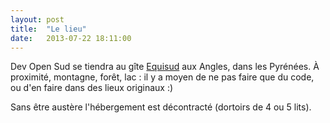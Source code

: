 ```yaml
---
layout: post
title:  "Le lieu"
date:   2013-07-22 18:11:00
---
```

Dev Open Sud se tiendra au gîte [Equisud](http://www.equisud.com) aux Angles, dans les Pyrénées.
À proximité, montagne, forêt, lac : il y a moyen de ne pas faire que du code, ou d'en faire dans des lieux originaux :)

Sans être austère l'hébergement est décontracté (dortoirs de 4 ou 5 lits).
